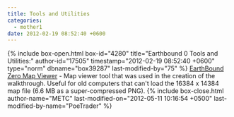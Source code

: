 ```yaml
---
title: Tools and Utilities
categories:
  - mother1
date: 2012-02-19 08:52:40 +0600
---
```

{% include box-open.html box-id="4280" title="Earthbound 0 Tools and Utilities:" author-id="17505" timestamp="2012-02-19 08:52:40 +0600" type="norm" dbname="box39287" last-modified-by="75" %}
<a href="/mother1/tools/earthboundzeromapview.zip">EarthBound Zero Map Viewer</a> - Map viewer tool that was used in the creation of the walkthrough. Useful for old computers that can't load the 16384 x 14384 map file (6.6 MB as a super-compressed PNG).
{% include box-close.html author-name="METC" last-modified-on="2012-05-11 10:16:54 +0500" last-modified-by-name="PoeTrader" %}

